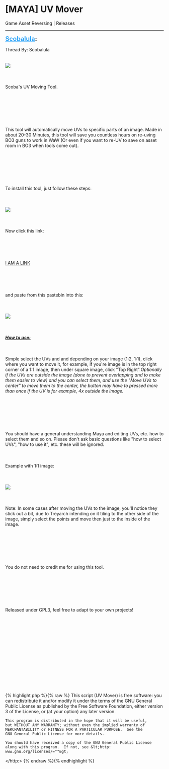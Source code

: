 # [MAYA] UV Mover
Game Asset Reversing | Releases

---
<strong style="font-size: 1.4em;"><span style="text-decoration: underline;text-decoration-color: #34a7f9;"><span style="color:#34a7f9;">Scobalula</span></span>:</strong>

<p>Thread By: Scobalula<br /><br /><br /><img style="max-width: 500px;" src="http://i.imgur.com/f0tYFiL.jpg"><br /><br /><br /><br />Scoba&#39;s UV Moving Tool.<br /><br /><br /><br /><br /><br /><br /><br />This tool will automatically move UVs to specific parts of an image. Made in about 20-30 Minutes, this tool will save you countless hours on re-uving BO3 guns to work in WaW (Or even if you want to re-UV to save on asset room in BO3 when tools come out).<br /><br /><br /><br /><br /><br /><br /><br />To install this tool, just follow these steps:<br /><br /><br /><br /><img style="max-width: 500px;" src="http://i.imgur.com/h8XNbit.jpg"><br /><br /><br /><br />Now click this link:<br /><br /><br /><br /><br /><br /><a href="http://pastebin.com/mf0czEfH">I AM A LINK</a><br /><br /><br /><br /><br /><br />and paste from this pastebin into this:<br /><br /><br /><br /><img style="max-width: 500px;" src="http://i.imgur.com/VCIaFV8.jpg"><br /><br /><br /><br /><span style="text-decoration: underline"><em><strong>How to use:<br /><br /><br /><br /></strong></em></span>Simple select the UVs and and depending on your image (1:2, 1:1), click where you want to move it, for example, if you&#39;re image is in the top right corner of a 1:1 image, then under square image, click &quot;Top Right&quot;.<em>Optionally if the UVs are outside the image (done to prevent overlapping and to make them easier to view) and you can select them, and use the &quot;Move UVs to center&quot; to move them to the center, the button may have to pressed more than once if the UV is for example, 4x outside the image.<br /><br /><br /><br /><br /><br /><br /><br /></em>You should have a general understanding Maya and editing UVs, etc. how to select them and so on. Please don&#39;t ask basic questions like &quot;how to select UVs&quot;, &quot;how to use it&quot;, etc. these will be ignored.<br /><br /><br /><br />Example with 1:1 image:<br /><br /><br /><br /><img style="max-width: 500px;" src="https://i.gyazo.com/2c7831f5f9f7eb4346a65953fc17b58a.gif"><br /><br /><br /><br />Note: In some cases after moving the UVs to the image, you&#39;ll notice they stick out a bit, due to Treyarch intending on it tiling to the other side of the image, simply select the points and move then just to the inside of the image.<br /><br /><br /><br /><br /><br /><br /><br />You do not need to credit me for using this tool.<br /><br /><br /><br /><br /><br /><br /><br />Released under GPL3, feel free to adapt to your own projects!<br /><br /><br /><br /><br /><br /><br /><br /><br /><br /><br /><br /><br /><br /><br /><br />{% highlight php %}{% raw %}
This script (UV Mover) is free software: you can redistribute it and/or modify
    it under the terms of the GNU General Public License as published by
    the Free Software Foundation, either version 3 of the License, or
    (at your option) any later version.
 
    This program is distributed in the hope that it will be useful,
    but WITHOUT ANY WARRANTY; without even the implied warranty of
    MERCHANTABILITY or FITNESS FOR A PARTICULAR PURPOSE.  See the
    GNU General Public License for more details.
 
    You should have received a copy of the GNU General Public License
    along with this program.  If not, see &lt;http: www.gnu.org/licenses/=""&gt;
&lt;/http:&gt;
{% endraw %}{% endhighlight %}
</p>
